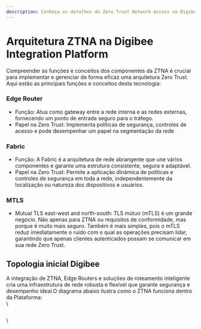 ```yaml
---
description: Conheça os detalhes do Zero Trust Network Access na Digibee
---
```


# Arquitetura ZTNA na Digibee Integration Platform

Compreender as funções e conceitos dos componentes da ZTNA é crucial para implementar e gerenciar de forma eficaz uma arquitetura Zero Trust. Aqui estão as principais funções e conceitos desta tecnologia:

### Edge Router

* Função: Atua como gateway entre a rede interna e as redes externas, fornecendo um ponto de entrada seguro para o tráfego.
* Papel na Zero Trust: Implementa políticas de segurança, controles de acesso e pode desempenhar um papel na segmentação da rede

### Fabric

* Função: A Fabric é a arquitetura de rede abrangente que une vários componentes e garante uma estrutura consistente, segura e adaptável.
* Papel na Zero Trust: Permite a aplicação dinâmica de políticas e controles de segurança em toda a rede, independentemente da localização ou natureza dos dispositivos e usuários.

### MTLS

* Mutual TLS east-west and north-south: TLS mútuo (mTLS) é um grande negócio. Não apenas para ZTNA ou requisitos de conformidade, mas porque é muito mais seguro. Também é mais simples, pois o mTLS reduz imediatamente o ruído com o qual as operações precisam lidar, garantindo que apenas clientes autenticados possam se comunicar em sua rede Zero Trust.

## Topologia inicial Digibee

A integração de ZTNA, Edge Routers e soluções de roteamento inteligente cria uma infraestrutura de rede robusta e flexível que garante segurança e desempenho ideal.O diagrama abaixo ilustra como o ZTNA funciona dentro da Plataforma:\
\


<figure><img src="https://lh7-us.googleusercontent.com/nzoHhKQw7bD4V7nLWEzob0M9BoGVRwqWZHSCmq2QYzOK55dbfLTMPwVHCKWNpTBVPXrzo33MYaFHEdVn399vcBjxi38iqsyOxsIzAczgbOi19Q2za2j6qJu2RTScfCk2uBKJVEfDHw9736z6-VLXjIU" alt=""><figcaption></figcaption></figure>

\
